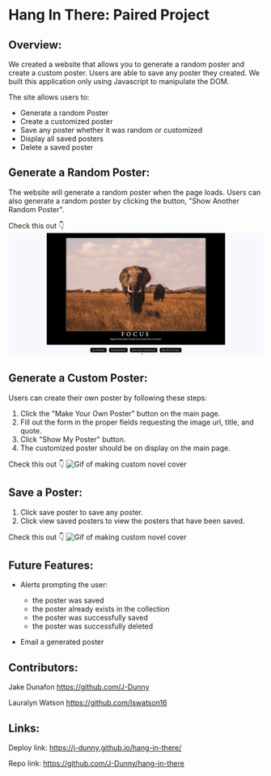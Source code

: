 # Hang In There: Paired Project

## Overview:

We created a website that allows you to generate a random poster and create a custom poster. Users are able to save any poster they created. We built this application only using Javascript to manipulate the DOM.

The site allows users to:
* Generate a random Poster
* Create a customized poster
* Save any poster whether it was random or customized
* Display all saved posters
* Delete a saved poster

## Generate a Random Poster:

The website will generate a random poster when the page loads. Users can also generate a random poster by clicking the button, "Show Another Random Poster".

Check this out 👇
![Gif of making custom novel cover](./readme-imgs/randomGif.gif)


## Generate a Custom Poster:

Users can create their own poster by following these steps:
1. Click the "Make Your Own Poster" button on the main page.
2. Fill out the form in the proper fields requesting the image url, title, and quote.
3. Click "Show My Poster" button.
4. The customized poster should be on display on the main page.

Check this out 👇
![Gif of making custom novel cover](./readme-imgs/makePoster.gif)

## Save a Poster:

1. Click save poster to save any poster.
2. Click view saved posters to view the posters that have been saved.

Check this out 👇
![Gif of making custom novel cover](./readme-imgs/savePoster.gif)

## Future Features:

* Alerts prompting the user:
  * the poster was saved
  * the poster already exists in the collection
  * the poster was successfully saved
  * the poster was successfully deleted


* Email a generated poster

## Contributors:
Jake Dunafon https://github.com/J-Dunny

Lauralyn Watson https://github.com/lswatson16

## Links:

Deploy link: https://j-dunny.github.io/hang-in-there/

Repo link: https://github.com/J-Dunny/hang-in-there
